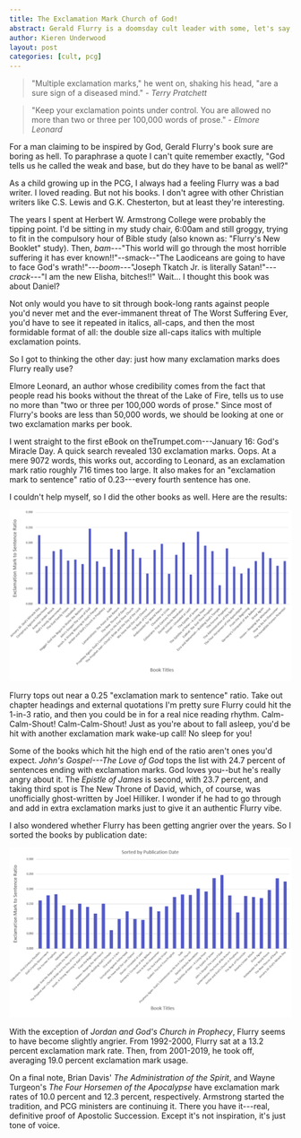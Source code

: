 ```yaml
---
title: The Exclamation Mark Church of God!
abstract: Gerald Flurry is a doomsday cult leader with some, let's say, poor writing habits. I thought he used too many exclamation marks. So I counted them.
author: Kieren Underwood
layout: post
categories: [cult, pcg]
---
```


<blockquote>
"Multiple exclamation marks," he went on, shaking his head, "are a sure sign of a diseased mind." - <em>Terry Pratchett</em>
</blockquote>
<blockquote>
"Keep your exclamation points under control. You are allowed no more than two or three per 100,000 words of prose." - <em>Elmore Leonard</em>
</blockquote>

For a man claiming to be inspired by God, Gerald Flurry's book sure are boring as hell. To paraphrase a quote I can't quite remember exactly, "God tells us he called the weak and base, but do they have to be banal as well?" 

As a child growing up in the PCG, I always had a feeling Flurry was a bad writer. I loved reading. But not his books. I don't agree with other Christian writers like C.S. Lewis and G.K. Chesterton, but at least they're interesting.

The years I spent at Herbert W. Armstrong College were probably the tipping point. I'd be sitting in my study chair, 6:00am and still groggy, trying to fit in the compulsory hour of Bible study (also known as: "Flurry's New Booklet" study). Then, *bam*---"This world will go through the most horrible suffering it has ever known!!"--smack--"The Laodiceans are going to have to face God's wrath!"---*boom*---"Joseph Tkatch Jr. is literally Satan!"---*crack*---"I am the new Elisha, bitches!!" Wait... I thought this book was about Daniel?

Not only would you have to sit through book-long rants against people you'd never met and the ever-immanent threat of The Worst Suffering Ever, you'd have to see it repeated in italics, all-caps, and then the most formidable format of all: the double size all-caps italics with multiple exclamation points. 

So I got to thinking the other day: just how many exclamation marks does Flurry really use?

Elmore Leonard, an author whose credibility comes from the fact that people read his books without the threat of the Lake of Fire, tells us to use no more than "two or three per 100,000 words of prose." Since most of Flurry's books are less than 50,000 words, we should be looking at one or two exclamation marks per book. 

I went straight to the first eBook on theTrumpet.com---January 16: God's Miracle Day. A quick search revealed 130 exclamation marks. Oops. At a mere 9072 words, this works out, according to Leonard, as an exclamation mark ratio roughly 716 times too large.  It also makes for an "exclamation mark to sentence" ratio of 0.23---every fourth sentence has one. 

I couldn't help myself, so I did the other books as well. Here are the results:

<img src="/../assets/images/exclamation1.png" alt="Gerald Flurry's Exclamation Mark Ratios">

Flurry tops out near a 0.25 "exclamation mark to sentence" ratio. Take out chapter headings and external quotations I'm pretty sure Flurry could hit the 1-in-3 ratio, and then you could be in for a real nice reading rhythm. Calm-Calm-Shout! Calm-Calm-Shout! Just as you're about to fall asleep, you'd be hit with another exclamation mark wake-up call! No sleep for you!

Some of the books which hit the high end of the ratio aren't ones you'd expect. *John's Gospel---The Love of God* tops the list with 24.7 percent of sentences ending with exclamation marks. God loves you--but he's really angry about it. The *Epistle of James* is second, with 23.7 percent, and taking third spot is The New Throne of David, which, of course, was unofficially ghost-written by Joel Hilliker. I wonder if he had to go through and add in extra exclamation marks just to give it an authentic Flurry vibe. 

I also wondered whether Flurry has been getting angrier over the years. So I sorted the books by publication date:

<img src="/../assets/images/exclamation2.png" alt="Gerald Flurry's Exclamation Mark Ratios Sorted By Publication Date">

With the exception of *Jordan and God's Church in Prophecy*, Flurry seems to have become slightly angrier. From 1992-2000, Flurry sat at a 13.2 percent exclamation mark rate. Then, from 2001-2019, he took off, averaging 19.0 percent exclamation mark usage. 

On a final note, Brian Davis' *The Administration of the Spirit*, and Wayne Turgeon's *The Four Horsemen of the Apocalypse* have exclamation mark rates of 10.0 percent and 12.3 percent, respectively. Armstrong started the tradition, and PCG ministers are continuing it. There you have it---real, definitive proof of Apostolic Succession. Except it's not inspiration, it's just tone of voice.

